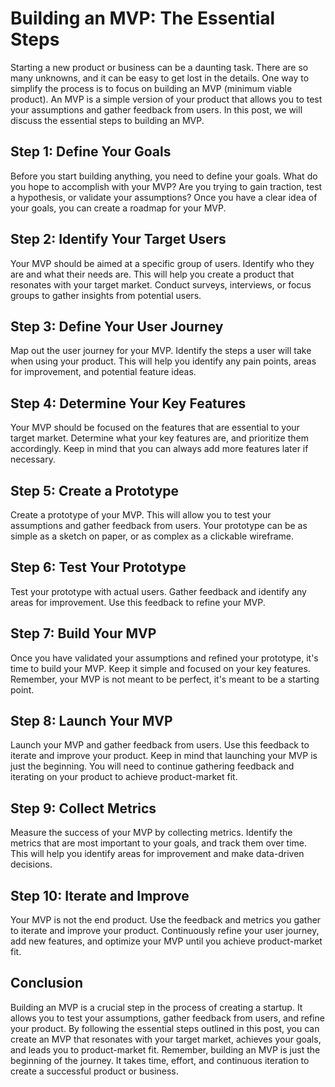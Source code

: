 # Building an MVP: The Essential Steps

Starting a new product or business can be a daunting task. There are so many unknowns, and it can be easy to get lost in the details. One way to simplify the process is to focus on building an MVP (minimum viable product). An MVP is a simple version of your product that allows you to test your assumptions and gather feedback from users. In this post, we will discuss the essential steps to building an MVP.

## Step 1: Define Your Goals

Before you start building anything, you need to define your goals. What do you hope to accomplish with your MVP? Are you trying to gain traction, test a hypothesis, or validate your assumptions? Once you have a clear idea of your goals, you can create a roadmap for your MVP.

## Step 2: Identify Your Target Users

Your MVP should be aimed at a specific group of users. Identify who they are and what their needs are. This will help you create a product that resonates with your target market. Conduct surveys, interviews, or focus groups to gather insights from potential users.

## Step 3: Define Your User Journey

Map out the user journey for your MVP. Identify the steps a user will take when using your product. This will help you identify any pain points, areas for improvement, and potential feature ideas.

## Step 4: Determine Your Key Features

Your MVP should be focused on the features that are essential to your target market. Determine what your key features are, and prioritize them accordingly. Keep in mind that you can always add more features later if necessary.

## Step 5: Create a Prototype

Create a prototype of your MVP. This will allow you to test your assumptions and gather feedback from users. Your prototype can be as simple as a sketch on paper, or as complex as a clickable wireframe.

## Step 6: Test Your Prototype

Test your prototype with actual users. Gather feedback and identify any areas for improvement. Use this feedback to refine your MVP.

## Step 7: Build Your MVP

Once you have validated your assumptions and refined your prototype, it's time to build your MVP. Keep it simple and focused on your key features. Remember, your MVP is not meant to be perfect, it's meant to be a starting point.

## Step 8: Launch Your MVP

Launch your MVP and gather feedback from users. Use this feedback to iterate and improve your product. Keep in mind that launching your MVP is just the beginning. You will need to continue gathering feedback and iterating on your product to achieve product-market fit.

## Step 9: Collect Metrics

Measure the success of your MVP by collecting metrics. Identify the metrics that are most important to your goals, and track them over time. This will help you identify areas for improvement and make data-driven decisions.

## Step 10: Iterate and Improve

Your MVP is not the end product. Use the feedback and metrics you gather to iterate and improve your product. Continuously refine your user journey, add new features, and optimize your MVP until you achieve product-market fit.

## Conclusion

Building an MVP is a crucial step in the process of creating a startup. It allows you to test your assumptions, gather feedback from users, and refine your product. By following the essential steps outlined in this post, you can create an MVP that resonates with your target market, achieves your goals, and leads you to product-market fit. Remember, building an MVP is just the beginning of the journey. It takes time, effort, and continuous iteration to create a successful product or business.